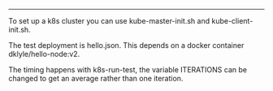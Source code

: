 ---
To set up a k8s cluster you can use kube-master-init.sh and kube-client-init.sh.

The test deployment is hello.json. This depends on a docker container dklyle/hello-node:v2.

The timing happens with k8s-run-test, the variable ITERATIONS can be changed to get an average rather than one iteration.
